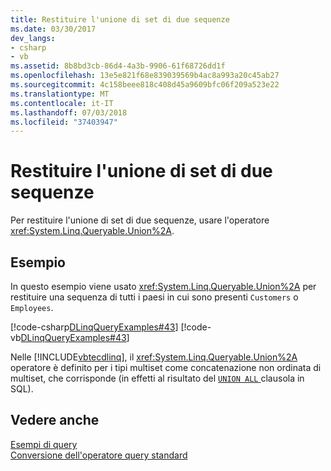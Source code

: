 ```yaml
---
title: Restituire l'unione di set di due sequenze
ms.date: 03/30/2017
dev_langs:
- csharp
- vb
ms.assetid: 8b8bd3cb-86d4-4a3b-9906-61f68726dd1f
ms.openlocfilehash: 13e5e821f68e839039569b4ac8a993a20c45ab27
ms.sourcegitcommit: 4c158beee818c408d45a9609bfc06f209a523e22
ms.translationtype: MT
ms.contentlocale: it-IT
ms.lasthandoff: 07/03/2018
ms.locfileid: "37403947"
---
```

# <a name="return-the-set-union-of-two-sequences"></a>Restituire l'unione di set di due sequenze
Per restituire l'unione di set di due sequenze, usare l'operatore <xref:System.Linq.Queryable.Union%2A>.  
  
## <a name="example"></a>Esempio  
 In questo esempio viene usato <xref:System.Linq.Queryable.Union%2A> per restituire una sequenza di tutti i paesi in cui sono presenti `Customers` o `Employees`.  
  
 [!code-csharp[DLinqQueryExamples#43](../../../../../../samples/snippets/csharp/VS_Snippets_Data/DLinqQueryExamples/cs/Program.cs#43)]
 [!code-vb[DLinqQueryExamples#43](../../../../../../samples/snippets/visualbasic/VS_Snippets_Data/DLinqQueryExamples/vb/Module1.vb#43)]  
  
 Nelle [!INCLUDE[vbtecdlinq](../../../../../../includes/vbtecdlinq-md.md)], il <xref:System.Linq.Queryable.Union%2A> operatore è definito per i tipi multiset come concatenazione non ordinata di multiset, che corrisponde (in effetti al risultato del [ `UNION ALL` ](https://docs.microsoft.com/en-us/sql/t-sql/language-elements/set-operators-union-transact-sql?view=sql-server-2017) clausola in SQL).  
  
## <a name="see-also"></a>Vedere anche  
 [Esempi di query](../../../../../../docs/framework/data/adonet/sql/linq/query-examples.md)  
 [Conversione dell'operatore query standard](../../../../../../docs/framework/data/adonet/sql/linq/standard-query-operator-translation.md)
